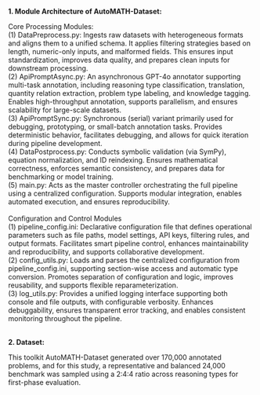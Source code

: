 **1. Module Architecture of AutoMATH-Dataset:**

Core Processing Modules:<br>
(1) DataPreprocess.py: Ingests raw datasets with heterogeneous formats and aligns them to a unified schema. It applies filtering strategies based on length, numeric-only inputs, and malformed fields. This ensures input standardization, improves data quality, and prepares clean inputs for downstream processing.<br>
(2) ApiPromptAsync.py: An asynchronous GPT-4o annotator supporting multi-task annotation, including reasoning type classification, translation, quantity relation extraction, problem type labeling, and knowledge tagging. Enables high-throughput annotation, supports parallelism, and ensures scalability for large-scale datasets.<br>
(3) ApiPromptSync.py: Synchronous (serial) variant primarily used for debugging, prototyping, or small-batch annotation tasks. Provides deterministic behavior, facilitates debugging, and allows for quick iteration during pipeline development.<br>
(4) DataPostprocess.py: Conducts symbolic validation (via SymPy), equation normalization, and ID reindexing. Ensures mathematical correctness, enforces semantic consistency, and prepares data for benchmarking or model training.<br>
(5) main.py: Acts as the master controller orchestrating the full pipeline using a centralized configuration. Supports modular integration, enables automated execution, and ensures reproducibility.<br>
<br>
Configuration and Control Modules<br>
(1) pipeline_config.ini: Declarative configuration file that defines operational parameters such as file paths, model settings, API keys, filtering rules, and output formats. Facilitates smart pipeline control, enhances maintainability and reproducibility, and supports collaborative development.<br>
(2) config_utils.py: Loads and parses the centralized configuration from pipeline_config.ini, supporting section-wise access and automatic type conversion. Promotes separation of configuration and logic, improves reusability, and supports flexible reparameterization.<br>
(3) log_utils.py: Provides a unified logging interface supporting both console and file outputs, with configurable verbosity. Enhances debuggability, ensures transparent error tracking, and enables consistent monitoring throughout the pipeline.<br>
<br>

**2. Dataset:**

This toolkit AutoMATH-Dataset generated over 170,000 annotated problems, and for this study, a representative and balanced 24,000 benchmark was sampled using a 2:4:4 ratio across reasoning types for first-phase evaluation.
